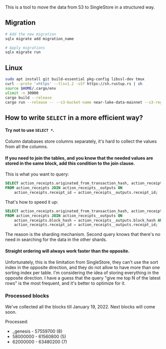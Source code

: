 This is a tool to move the data from S3 to SingleStore in a structured way.

## Migration

```bash
# Add the new migration
sqlx migrate add migration_name

# Apply migrations
sqlx migrate run
```


## Linux

```bash
sudo apt install git build-essential pkg-config libssl-dev tmux
curl --proto '=https' --tlsv1.2 -sSf https://sh.rustup.rs | sh
source $HOME/.cargo/env
ulimit -n 30000
cargo build --release
cargo run --release -- --s3-bucket-name near-lake-data-mainnet --s3-region-name eu-central-1 --start-block-height 9820210
```

## How to write `SELECT` in a more efficient way?

#### Try not to use `SELECT *`. 

Column databases store columns separately, it's hard to collect the values from all the columns. 

#### If you need to join the tables, and you know that the needed values are stored in the same block, add this condition to the join clause.

This is what you want to query:
```sql
SELECT action_receipts.originated_from_transaction_hash, action_receipts__outputs.output_data_id
FROM action_receipts JOIN action_receipts__outputs ON
    action_receipts.receipt_id = action_receipts__outputs.receipt_id;
```
That's how to speed it up:
```sql
SELECT action_receipts.originated_from_transaction_hash, action_receipts__outputs.output_data_id
FROM action_receipts JOIN action_receipts__outputs ON 
    action_receipts.block_hash = action_receipts__outputs.block_hash AND
    action_receipts.receipt_id = action_receipts__outputs.receipt_id;
```
The reason is the sharding mechanism.
Second query knows that there's no need in searching for the data in the other shards.

#### Straight ordering will always work faster than the opposite.

Unfortunately, this is the limitation from SingleStore, they can't use the sort index in the opposite direction, and they do not allow to have more than one sorting index per table.
I'm considering the idea of storing everything in the opposite direction.
I have a guess that the query "give me top N of the latest rows" is the most frequent, and it's better to optimize for it.

### Processed blocks

We've collected all the blocks till January 19, 2022. Next blocks will come soon.

Processed:
- _genesis - 57559700 (8)
- 58000000 - 61560800 (5)
- 62000000 - 63480200 (7)
